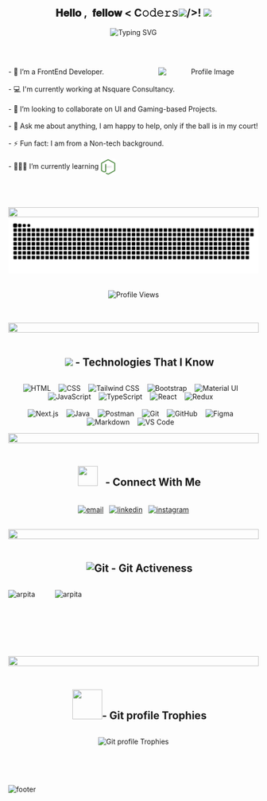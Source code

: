 <!-- Center Greeting with Typing Effect -->
<div align="center">
  <h2 align="center">𝐇𝐞𝐥𝐥𝐨 ,&nbsp; 𝐟𝐞𝐥𝐥𝐨𝐰 <&nbsp;C𝚘𝚍𝚎𝚛𝚜<img src="https://github.com/TheDudeThatCode/TheDudeThatCode/blob/master/Assets/Developer.gif" width="84px">/>! <img src="https://github.com/TheDudeThatCode/TheDudeThatCode/blob/master/Assets/Hi.gif" width="50px">
  </h2>

  <img 
    src="https://readme-typing-svg.herokuapp.com?lines=I+am+Arpita+%3C3;Creative+Frontend+Developer;Passionate+about+Design+%26+Code;Crafting+Pixel+Perfect+UIs;Lifelong+Learner+%26+Problem+Solver;Turning+Ideas+Into+Interactive+Experiences;&font=Architects+Daughter&color=6C63FF&center=true&width=700&height=45&size=28" 
    alt="Typing SVG">

<br><br>
  
 <!-- Image on the right -->
<img width="40%" align="right" alt="Profile Image" src="https://i.imghippo.com/files/YaE6011.png"/>

<!-- Text content on the left -->
<p align="left">
 - 🌱 I’m a FrontEnd Developer.<br><br>
 - 💻 I'm currently working at Nsquare Consultancy.<br><br>  
 - 👯 I’m looking to collaborate on UI and Gaming-based Projects.<br><br>
 - 💬 Ask me about anything, I am happy to help, only if the ball is in my court!<br><br>
 - ⚡ Fun fact: I am from a Non-tech background.<br><br>
 - 👩🏼‍💻 I’m currently learning <img alt="node" width="30" src="./gifs/NodeJs.gif" align="center" />
</div>
<br><br><br>
<img src="https://i.imgur.com/dBaSKWF.gif" height="20" width="100%">
<!-- GitHub Contribution Snake -->
<div align="center">
  <img src="https://github.com/pathak-arpita/pathak-arpita/blob/output/github-snake-dark.svg" alt="snake gif"/>
</div>
<br>
<!-- Profile Views -->
<p align="center">
  <img src="https://komarev.com/ghpvc/?username=pathak-arpita&style=plastic&color=blueviolet" alt="Profile Views" width="150" height="30" />
</p>
<br><br>

<img src="https://i.imgur.com/dBaSKWF.gif" height="20" width="100%">

<!--Skills-->
<div id="user-content-toc">
  <ul align="center">
    <summary>
      <h2 style="display: inline-block"><img src="https://media2.giphy.com/media/QssGEmpkyEOhBCb7e1/giphy.gif?cid=ecf05e47a0n3gi1bfqntqmob8g9aid1oyj2wr3ds3mg700bl&rid=giphy.gif" width="35px"> - Technologies That I Know</h2>
    </summary>
  </ul>
</div>
<!--tech stack icons-->
<p align="center">
    <img src="https://skillicons.dev/icons?i=html" title="HTML" />&nbsp;&nbsp;&nbsp;
    <img src="https://skillicons.dev/icons?i=css" title="CSS" />&nbsp;&nbsp;&nbsp;
    <img src="https://skillicons.dev/icons?i=tailwind" title="Tailwind CSS" />&nbsp;&nbsp;&nbsp;
    <img src="https://skillicons.dev/icons?i=bootstrap" title="Bootstrap" />&nbsp;&nbsp;&nbsp;
    <img src="https://skillicons.dev/icons?i=materialui" title="Material UI" />&nbsp;&nbsp;&nbsp;
    <img src="https://skillicons.dev/icons?i=js" title="JavaScript" />&nbsp;&nbsp;&nbsp;
    <img src="https://skillicons.dev/icons?i=ts" title="TypeScript" />&nbsp;&nbsp;&nbsp;
    <img src="https://skillicons.dev/icons?i=react" title="React" />&nbsp;&nbsp;&nbsp;
    <img src="https://skillicons.dev/icons?i=redux" title="Redux" />&nbsp;&nbsp;&nbsp;
  <br><br>
    <img src="https://skillicons.dev/icons?i=nextjs" title="Next.js" />&nbsp;&nbsp;&nbsp;
    <img src="https://skillicons.dev/icons?i=java" title="Java" />&nbsp;&nbsp;&nbsp;
    <img src="https://skillicons.dev/icons?i=postman" title="Postman" />&nbsp;&nbsp;&nbsp;
    <img src="https://skillicons.dev/icons?i=git" title="Git" />&nbsp;&nbsp;&nbsp;
    <img src="https://skillicons.dev/icons?i=github" title="GitHub" />&nbsp;&nbsp;&nbsp;
    <img src="https://skillicons.dev/icons?i=figma" title="Figma" />&nbsp;&nbsp;&nbsp;
    <img src="https://skillicons.dev/icons?i=md" title="Markdown" />&nbsp;&nbsp;&nbsp;
    <img src="https://skillicons.dev/icons?i=vscode" title="VS Code" />&nbsp;&nbsp;&nbsp;
</p>
<img src="https://i.imgur.com/dBaSKWF.gif" height="20" width="100%">


<!-- Connect with me -->
<div id="user-content-toc">
  <ul align="center">
    <summary>
      <h2 style="display: inline-block"><img src="https://media.giphy.com/media/iY8CRBdQXODJSCERIr/giphy.gif" width="40"
          height="40" style="margin-right: 10px;"> - Connect With Me</h2>
    </summary>
  </ul>
</div>
<!--icons and links-->
<p align="center">
   <a href="mailto:pathak.arpita6497@gmail.com?subject=Hi%20Arpita%20,%20nice%20to%20meet%20you!"><img
      align="center" src="https://skillicons.dev/icons?i=gmail" alt="email" height="50" width="50" /></a>&nbsp;&nbsp;
  <a href="https://www.linkedin.com/in/arpita-pathak-825a7a1b1/"><img align="center"
      src="https://user-images.githubusercontent.com/88904952/234979284-68c11d7f-1acc-4f0c-ac78-044e1037d7b0.png"
      alt="linkedin" height="50" width="50" /></a>&nbsp;&nbsp;
  <a href="https://www.instagram.com/sele_no_phile_0/"><img align="center"
      src="https://user-images.githubusercontent.com/88904952/234981169-2dd1e58f-4b7e-468c-8213-034ba62156c3.png"
      alt="instagram" height="50" width="50" /></a>
</p>
<br />
<img src="https://i.imgur.com/dBaSKWF.gif" height="20" width="100%">

<!--GitHub summary-->
<div id="user-content-toc">
  <ul align="center">
    <summary>
      <h2 style="display: inline-block"><img src="https://media.giphy.com/media/W5eoZHPpUx9sapR0eu/giphy.gif" width="40px" alt="Git" /> - Git Activeness</h2>
    </summary>
  </ul>
</div>
<p>
  <img align="left"
    src="https://github-readme-stats.vercel.app/api/top-langs?username=pathak-arpita&show_icons=true&locale=en&layout=compact&theme=vision-friendly-dark"
    alt="arpita" />
</p>
<p>&nbsp;<img align="right"
    src="https://github-readme-stats.vercel.app/api?username=pathak-arpita&show_icons=true&locale=en&theme=vision-friendly-dark"
    alt="arpita" width="410" />
</p>
<br><br><br><br><br><br>
<img src="https://i.imgur.com/dBaSKWF.gif" height="20" width="100%">


<!-- GitHub Cup's-->
<div id="user-content-toc">
  <ul align="center">
    <summary>
      <h2 style="display: inline-block">
        <img src="https://media.tenor.com/0ENB5HuTH0gAAAAi/trophy-beker.gif" width="60px" height="60px">- Git profile Trophies
      </h2>
    </summary>
  </ul>
</div>

<p align="center">
  <img 
    src="https://github-profile-trophy.vercel.app/?username=pathak-arpita&theme=vue&margin-w=15&margin-h=15"
    alt="Git profile Trophies" />
</p>
<br><br><br>

<!--Footer-->
![footer](https://user-images.githubusercontent.com/59575502/127335491-fdba1874-e943-4d3c-ab8c-678ffe22f8b8.png)

